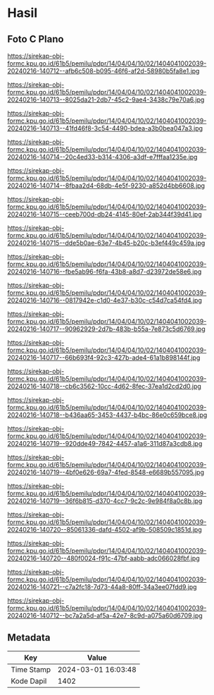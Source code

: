 # Hasil

## Foto C Plano

https://sirekap-obj-formc.kpu.go.id/61b5/pemilu/pdpr/14/04/04/10/02/1404041002039-20240216-140712--afb6c508-b095-46f6-af2d-58980b5fa8e1.jpg

https://sirekap-obj-formc.kpu.go.id/61b5/pemilu/pdpr/14/04/04/10/02/1404041002039-20240216-140713--8025da21-2db7-45c2-9ae4-3438c79e70a6.jpg

https://sirekap-obj-formc.kpu.go.id/61b5/pemilu/pdpr/14/04/04/10/02/1404041002039-20240216-140713--41fd46f8-3c54-4490-bdea-a3b0bea047a3.jpg

https://sirekap-obj-formc.kpu.go.id/61b5/pemilu/pdpr/14/04/04/10/02/1404041002039-20240216-140714--20c4ed33-b314-4306-a3df-e7fffaa1235e.jpg

https://sirekap-obj-formc.kpu.go.id/61b5/pemilu/pdpr/14/04/04/10/02/1404041002039-20240216-140714--8fbaa2d4-68db-4e5f-9230-a852d4bb6608.jpg

https://sirekap-obj-formc.kpu.go.id/61b5/pemilu/pdpr/14/04/04/10/02/1404041002039-20240216-140715--ceeb700d-db24-4145-80ef-2ab344f39d41.jpg

https://sirekap-obj-formc.kpu.go.id/61b5/pemilu/pdpr/14/04/04/10/02/1404041002039-20240216-140715--dde5b0ae-63e7-4b45-b20c-b3ef449c459a.jpg

https://sirekap-obj-formc.kpu.go.id/61b5/pemilu/pdpr/14/04/04/10/02/1404041002039-20240216-140716--fbe5ab96-f6fa-43b8-a8d7-d23972de58e6.jpg

https://sirekap-obj-formc.kpu.go.id/61b5/pemilu/pdpr/14/04/04/10/02/1404041002039-20240216-140716--0817942e-c1d0-4e37-b30c-c54d7ca54fd4.jpg

https://sirekap-obj-formc.kpu.go.id/61b5/pemilu/pdpr/14/04/04/10/02/1404041002039-20240216-140717--90962929-2d7b-483b-b55a-7e873c5d6769.jpg

https://sirekap-obj-formc.kpu.go.id/61b5/pemilu/pdpr/14/04/04/10/02/1404041002039-20240216-140717--66b693f4-92c3-427b-ade4-61a1b898144f.jpg

https://sirekap-obj-formc.kpu.go.id/61b5/pemilu/pdpr/14/04/04/10/02/1404041002039-20240216-140718--cb6c3562-10cc-4d62-8fec-37ea1d2cd2d0.jpg

https://sirekap-obj-formc.kpu.go.id/61b5/pemilu/pdpr/14/04/04/10/02/1404041002039-20240216-140718--b436aa65-3453-4437-b4bc-86e0c659bce8.jpg

https://sirekap-obj-formc.kpu.go.id/61b5/pemilu/pdpr/14/04/04/10/02/1404041002039-20240216-140719--920dde49-7842-4457-a1a6-311d87a3cdb8.jpg

https://sirekap-obj-formc.kpu.go.id/61b5/pemilu/pdpr/14/04/04/10/02/1404041002039-20240216-140719--4bf0e626-69a7-4fed-8548-e6689b557095.jpg

https://sirekap-obj-formc.kpu.go.id/61b5/pemilu/pdpr/14/04/04/10/02/1404041002039-20240216-140719--36f6b815-d370-4cc7-9c2c-9e984f8a0c8b.jpg

https://sirekap-obj-formc.kpu.go.id/61b5/pemilu/pdpr/14/04/04/10/02/1404041002039-20240216-140720--85061336-dafd-4502-af9b-508509c1851d.jpg

https://sirekap-obj-formc.kpu.go.id/61b5/pemilu/pdpr/14/04/04/10/02/1404041002039-20240216-140720--480f0024-f91c-47bf-aabb-adc066028fbf.jpg

https://sirekap-obj-formc.kpu.go.id/61b5/pemilu/pdpr/14/04/04/10/02/1404041002039-20240216-140721--c7a2fc18-7d73-44a8-80ff-34a3ee07fdd9.jpg

https://sirekap-obj-formc.kpu.go.id/61b5/pemilu/pdpr/14/04/04/10/02/1404041002039-20240216-140712--bc7a2a5d-af5a-42e7-8c9d-a075a60d6709.jpg


## Metadata

| Key        | Value               |
| ---------- | ------------------- |
| Time Stamp | 2024-03-01 16:03:48 |
| Kode Dapil | 1402                |



